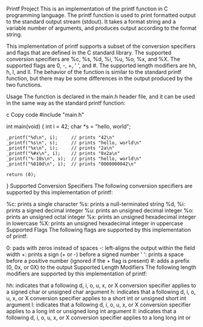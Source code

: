 Printf Project
This is an implementation of the printf function in C programming language. The printf function is used to print formatted output to the standard output stream (stdout). It takes a format string and a variable number of arguments, and produces output according to the format string.

This implementation of printf supports a subset of the conversion specifiers and flags that are defined in the C standard library. The supported conversion specifiers are %c, %s, %d, %i, %u, %o, %x, and %X. The supported flags are 0, -, +, ' ', and #. The supported length modifiers are hh, h, l, and ll. The behavior of the function is similar to the standard printf function, but there may be some differences in the output produced by the two functions.

Usage
The function is declared in the main.h header file, and it can be used in the same way as the standard printf function:

c
Copy code
#include "main.h"

int main(void)
{
    int i = 42;
    char *s = "hello, world";

    _printf("%d\n", i);     // prints "42\n"
    _printf("%s\n", s);     // prints "hello, world\n"
    _printf("%x\n", i);     // prints "2a\n"
    _printf("%#x\n", i);    // prints "0x2a\n"
    _printf("%-10s\n", s);  // prints "hello, world\n"
    _printf("%010d\n", i);  // prints "0000000042\n"

    return (0);
}
Supported Conversion Specifiers
The following conversion specifiers are supported by this implementation of printf:

%c: prints a single character
%s: prints a null-terminated string
%d, %i: prints a signed decimal integer
%u: prints an unsigned decimal integer
%o: prints an unsigned octal integer
%x: prints an unsigned hexadecimal integer in lowercase
%X: prints an unsigned hexadecimal integer in uppercase
Supported Flags
The following flags are supported by this implementation of printf:

0: pads with zeros instead of spaces
-: left-aligns the output within the field width
+: prints a sign (+ or -) before a signed number
' ': prints a space before a positive number (ignored if the + flag is present)
#: adds a prefix (0, 0x, or 0X) to the output
Supported Length Modifiers
The following length modifiers are supported by this implementation of printf:

hh: indicates that a following d, i, o, u, x, or X conversion specifier applies to a signed char or unsigned char argument
h: indicates that a following d, i, o, u, x, or X conversion specifier applies to a short int or unsigned short int argument
l: indicates that a following d, i, o, u, x, or X conversion specifier applies to a long int or unsigned long int argument
ll: indicates that a following d, i, o, u, x, or X conversion specifier applies to a long long int or